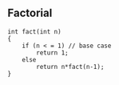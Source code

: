 ## Factorial

    int fact(int n)
    {
        if (n < = 1) // base case
            return 1;
        else    
            return n*fact(n-1);    
    }

